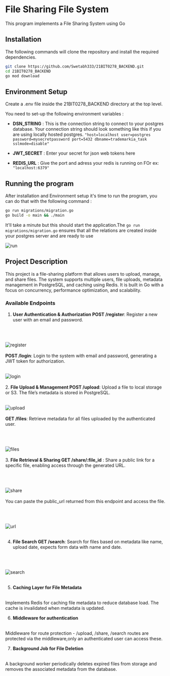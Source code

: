 # File Sharing File System


This program implements a File Sharing System using Go

## Installation

The following commands will clone the repository and install the required dependencies.
```bash
git clone https://github.com/Swetabh333/21BIT0278_BACKEND.git
cd 21BIT0278_BACKEND
go mod download
```

## Environment Setup

Create a .env file inside the 21BIT0278_BACKEND directory at the top level.

You need to set-up the following environment variables : 
* **DSN_STRING** : This is the connection string to connect to your postgres database. Your connection string should look something like this if you are using locally hosted postgres.
`"host=localhost user=postgres password=mysecretpassword port=5432 dbname=trademarkia_task sslmode=disable"`

* **JWT_SECRET** : Enter your secret for json web tokens here

* **REDIS_URL** : Give the port and adress your redis is running on FOr ex: `"localhost:6379"`



## Running the program

After installation and Environment setup it's time to run the program, you can do that with the following command :

```bash
go run migrations/migration.go
go build -o main && ./main
```

It'll take a minute but this should start the application.The `go run migrations/migration.go` ensures that all the relations are created inside your postgres server and are ready to use

![run](images/i1.png)

## Project Description

This project is a file-sharing platform that allows users to upload, manage, and share files. The system supports multiple users, file uploads, metadata management in PostgreSQL, and caching using Redis. It is built in Go with a focus on concurrency, performance optimization, and scalability.

### Available Endpoints
1. **User Authentication & Authorization
POST /register**: Register a new user with an email and password.
</br>
</br>

![register](images/i2.png)
</br>
</br>
**POST /login**: Login to the system with email and password, generating a JWT token for authorization.
</br>
</br>

![login](images/i3.png)
</br>
</br>
2. **File Upload & Management
POST /upload**: Upload a file to local storage or S3. The file’s metadata is stored in PostgreSQL.
</br>
</br>

![upload](images/i4.png)
</br>
</br>
**GET /files**: Retrieve metadata for all files uploaded by the authenticated user.

</br>
</br>

![files](images/i5.png)
</br>
</br>
3. **File Retrieval & Sharing
GET /share/:file_id**
: Share a public link for a specific file, enabling access through the generated URL.

</br>
</br>

![share](images/i7.png)
</br>
</br>
You can paste the public_url returned from this endpoint and access the file.

</br>
</br>

![url](images/i8.png)
</br>
</br>

4. **File Search
GET /search**: Search for files based on metadata like name, upload date, expects form data with name and date.

</br>
</br>

![search](images/i6.png)
</br>
</br>

5. **Caching Layer for File Metadata** 
</br>
Implements Redis for caching file metadata to reduce database load. The cache is invalidated when metadata is updated.
</br>

6. **Middleware for authentication**
</br>
Middleware for route protection -  /upload, /share, /search routes are protected via the middleware,only an authenticated user can access these.

7. **Background Job for File Deletion**
</br>
A background worker periodically deletes expired files from storage and removes the associated metadata from the database.